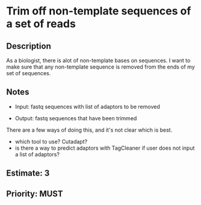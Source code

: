 # Trim off non-template sequences of a set of reads

## Description

As a biologist, there is alot of non-template bases on sequences. I want to make sure that any non-template sequence is removed from the ends of my set of sequences.

## Notes

- Input: fastq sequences with list of adaptors to be removed

- Output: fastq sequences that have been trimmed

There are a few ways of doing this, and it's not clear which is best. 

- which tool to use? Cutadapt?
- is there a way to predict adaptors with TagCleaner if user does not input a list of adaptors?

## Estimate: 3
## Priority: MUST


